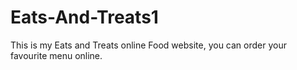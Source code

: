 # Eats-And-Treats1
This is my Eats and Treats online Food website, you can order your favourite menu online. 
